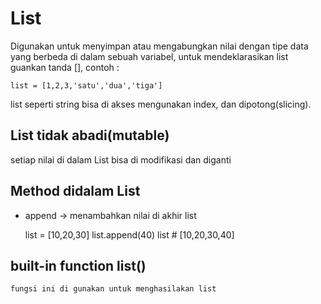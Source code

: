 # List
Digunakan untuk menyimpan atau mengabungkan nilai dengan tipe data yang berbeda 
di dalam sebuah variabel, untuk mendeklarasikan list guankan tanda [], contoh : 

	list = [1,2,3,'satu','dua','tiga']

list seperti string bisa di akses mengunakan index, dan dipotong(slicing).

## List tidak abadi(mutable)
setiap nilai di dalam List bisa di modifikasi dan diganti

## Method didalam List
- append -> menambahkan nilai di akhir list
	
	list = [10,20,30]
	list.append(40)
	list 		# [10,20,30,40]


## built-in function list()
	fungsi ini di gunakan untuk menghasilakan list




